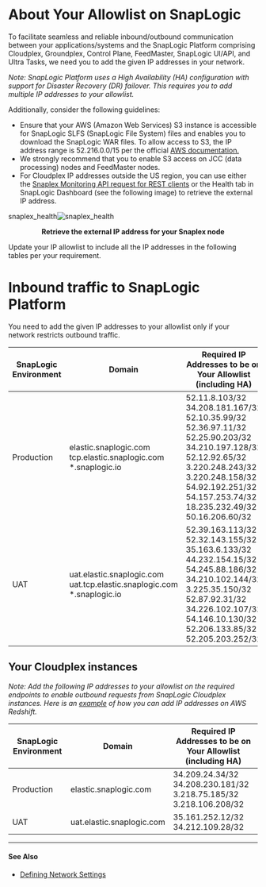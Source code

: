 
# About Your Allowlist on SnapLogic
To facilitate seamless and reliable inbound/outbound communication between your applications/systems and the SnapLogic Platform comprising Cloudplex, Groundplex, Control Plane, FeedMaster, SnapLogic UI/API, and Ultra Tasks, we need you to add the given IP addresses in your network.

_Note: SnapLogic Platform uses a High Availability (HA) configuration with support for Disaster Recovery (DR) failover. 
This requires you to add multiple IP addresses to your allowlist._

Additionally, consider the following guidelines:
* Ensure that your AWS (Amazon Web Services) S3 instance is accessible for SnapLogic SLFS (SnapLogic File System) files and enables you to download the SnapLogic WAR files. To allow access to S3, the IP address range is 52.216.0.0/15 per the official [AWS documentation.](https://ip-ranges.amazonaws.com/ip-ranges.json)
* We strongly recommend that you to enable S3 access on JCC (data processing) nodes and FeedMaster nodes.
* For Cloudplex IP addresses outside the US region, you can use either the [Snaplex Monitoring API request for REST clients](https://docs-snaplogic.atlassian.net/wiki/spaces/SD/pages/1438923/Snaplex+Monitoring+APIs#SnaplexMonitoringAPIs-UsingRESTClients) or the Health tab in SnapLogic Dashboard (see the following image) to retrieve the external IP address. 

snaplex_health![snaplex_health](https://user-images.githubusercontent.com/19984179/123368918-8c5dbf80-d531-11eb-8f01-618701df944f.png)
**<div align="center">Retrieve the external IP address for your Snaplex node</div>**

Update your IP allowlist to include all the IP addresses in the following tables per your requirement.

# Inbound traffic to SnapLogic Platform
You need to add the given IP addresses to your allowlist only if your network restricts outbound traffic.

SnapLogic Environment | Domain | Required IP Addresses to be on Your Allowlist (including HA) |
------------ | ------------- | ------------ |
Production | elastic.snaplogic.com </br> tcp.elastic.snaplogic.com </br> \*.snaplogic.io  | 52.11.8.103/32 </br> 34.208.181.167/32 </br> 52.10.35.99/32 </br> 52.36.97.11/32 </br> 52.25.90.203/32 </br> 34.210.197.128/32 </br> 52.12.92.65/32 </br> 3.220.248.243/32 </br> 3.220.248.158/32 </br> 54.92.192.251/32 </br> 54.157.253.74/32 </br> 18.235.232.49/32 </br> 50.16.206.60/32 |
UAT | uat.elastic.snaplogic.com </br> uat.tcp.elastic.snaplogic.com </br> \*.snaplogic.io | 52.39.163.113/32 </br> 52.32.143.155/32 </br> 35.163.6.133/32 </br> 44.232.154.15/32 </br> 54.245.88.186/32 </br> 34.210.102.144/32 </br> 3.225.35.150/32 </br> 52.87.92.31/32 </br> 34.226.102.107/32 </br> 54.146.10.130/32 </br> 52.206.133.85/32 </br> 52.205.203.252/32 |

## Your Cloudplex instances
_Note: Add the following IP addresses to your allowlist on the required endpoints to enable outbound requests from SnapLogic Cloudplex instances. Here is an [example](https://docs.aws.amazon.com/redshift/latest/mgmt/managing-security-groups-console.html#security-group-modify) of how you can add IP addresses on AWS Redshift._

SnapLogic Environment | Domain | Required IP Addresses to be on Your Allowlist (including HA) |
------------ | ------------- | ------------ |
Production | elastic.snaplogic.com | 34.209.24.34/32 </br> 34.208.230.181/32 </br> 3.218.75.185/32 </br> 3.218.106.208/32 |
UAT | uat.elastic.snaplogic.com | 35.161.252.12/32 </br> 34.212.109.28/32 |

_ _ _

#### See Also
* [Defining Network Settings](https://docs-snaplogic.atlassian.net/wiki/spaces/SD/pages/1439269/Defining+Network+Settings)

